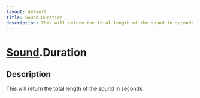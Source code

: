 ```yaml
---
layout: default
title: Sound.Duration
description: This will return the total length of the sound in seconds.
---
```

# [Sound]({{site.url}}/Pages/Reference/Sound.html).Duration

## Description
This will return the total length of the sound in
seconds.

